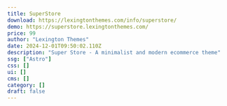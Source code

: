 ```yaml
---
title: SuperStore
download: https://lexingtonthemes.com/info/superstore/
demo: https://superstore.lexingtonthemes.com/
price: 99
author: "Lexington Themes"
date: 2024-12-01T09:50:02.110Z
description: "Super Store - A minimalist and modern ecommerce theme"
ssg: ["Astro"]
css: []
ui: []
cms: []
category: []
draft: false
---
```

